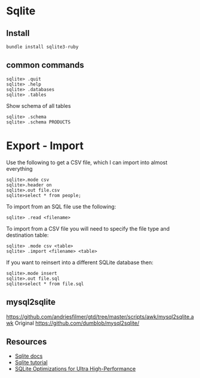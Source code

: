 # Sqlite

## Install

    bundle install sqlite3-ruby

## common commands

    sqlite> .quit
    sqlite> .help
    sqlite> .databases
    sqlite> .tables


Show schema of all tables

    sqlite> .schema
    sqlite> .schema PRODUCTS


# Export - Import

Use the following to get a CSV file, which I can import into almost everything

    sqlite>.mode csv
    sqlite>.header on
    sqlite>.out file.csv
    sqlite>select * from people;

To import from an SQL file use the following:

    sqlite> .read <filename>

To import from a CSV file you will need to specify the file type and destination table:

    sqlite> .mode csv <table>
    sqlite> .import <filename> <table>

If you want to reinsert into a different SQLite database then:

    sqlite>.mode insert
    sqlite>.out file.sql
    sqlite>select * from file.sql

## mysql2sqlite

   <https://github.com/andriesfilmer/gtd/tree/master/scripts/awk/mysql2sqlite.awk>
   Original <https://github.com/dumblob/mysql2sqlite/>

## Resources

* [Sqlite docs](https://www.sqlite.org/docs.html)
* [Sqlite tutorial](http://souptonuts.sourceforge.net/readme_sqlite_tutorial.html)
* [SQLite Optimizations for Ultra High-Performance](https://www.powersync.com/blog/sqlite-optimizations-for-ultra-high-performance)
